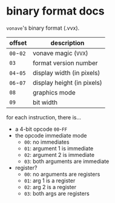 # binary format docs

`vonave`'s binary format (.vvx).

| offset    | description                |
| --------- | -------------------------- |
| `00`-`02` | vonave magic (`VVX`)       |
| `03`      | format version number      |
| `04`-`05` | display width (in pixels)  |
| `06`-`07` | display height (in pixels) |
| `08`      | graphics mode              |
| `09`      | bit width                  |

for each instruction, there is...

- a 4-bit opcode `00`-`FF`
- the opcode immediate mode
	- `00`: no immediates
	- `01`: argument 1 is immediate
	- `02`: argument 2 is immediate
	- `03`: both arguments are immediate
- register?
	- `00`: no arguments are registers
	- `01`: arg 1 is a register
	- `02`: arg 2 is a register
	- `03`: both args are registers